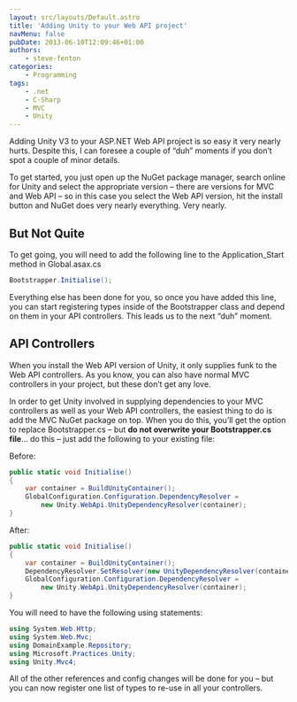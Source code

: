 ```yaml
---
layout: src/layouts/Default.astro
title: 'Adding Unity to your Web API project'
navMenu: false
pubDate: 2013-06-10T12:09:46+01:00
authors:
    - steve-fenton
categories:
    - Programming
tags:
    - .net
    - C-Sharp
    - MVC
    - Unity
---
```


Adding Unity V3 to your ASP.NET Web API project is so easy it very nearly hurts. Despite this, I can foresee a couple of “duh” moments if you don’t spot a couple of minor details.

To get started, you just open up the NuGet package manager, search online for Unity and select the appropriate version – there are versions for MVC and Web API – so in this case you select the Web API version, hit the install button and NuGet does very nearly everything. Very nearly.

## But Not Quite

To get going, you will need to add the following line to the Application\_Start method in Global.asax.cs

```csharp
Bootstrapper.Initialise();
```

Everything else has been done for you, so once you have added this line, you can start registering types inside of the Bootstrapper class and depend on them in your API controllers. This leads us to the next “duh” moment.

## API Controllers

When you install the Web API version of Unity, it only supplies funk to the Web API controllers. As you know, you can also have normal MVC controllers in your project, but these don’t get any love.

In order to get Unity involved in supplying dependencies to your MVC controllers as well as your Web API controllers, the easiest thing to do is add the MVC NuGet package on top. When you do this, you’ll get the option to replace Bootstrapper.cs – but **do not overwrite your Bootstrapper.cs file**… do this – just add the following to your existing file:

Before:

```csharp
public static void Initialise()
{
    var container = BuildUnityContainer();
    GlobalConfiguration.Configuration.DependencyResolver = 
        new Unity.WebApi.UnityDependencyResolver(container);
}
```

After:

```csharp
public static void Initialise()
{
    var container = BuildUnityContainer();
    DependencyResolver.SetResolver(new UnityDependencyResolver(container));
    GlobalConfiguration.Configuration.DependencyResolver = 
        new Unity.WebApi.UnityDependencyResolver(container);
}
```

You will need to have the following using statements:

```csharp
using System.Web.Http;
using System.Web.Mvc;
using DomainExample.Repository;
using Microsoft.Practices.Unity;
using Unity.Mvc4;
```

All of the other references and config changes will be done for you – but you can now register one list of types to re-use in all your controllers.